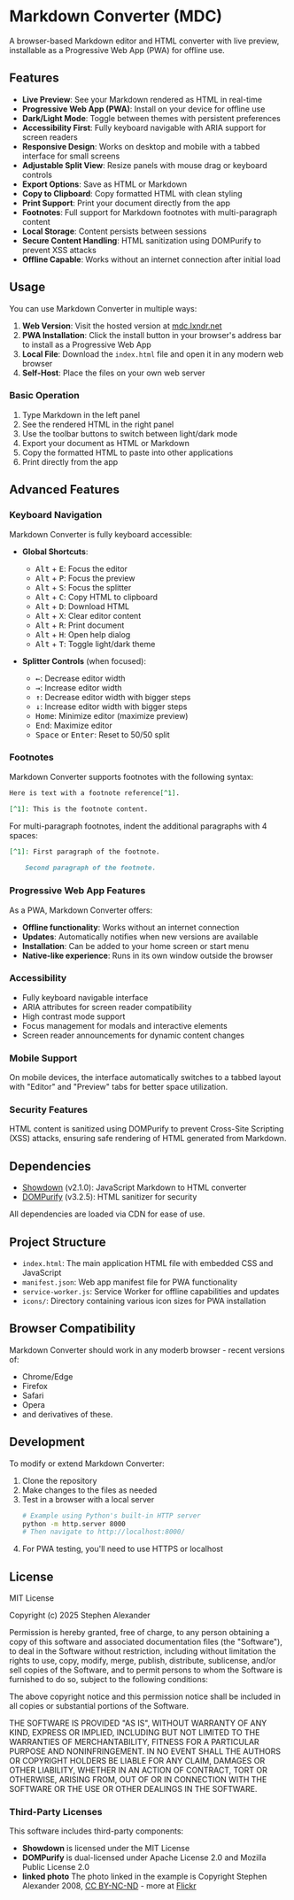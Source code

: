 # Markdown Converter (MDC)

A browser-based Markdown editor and HTML converter with live preview, installable as a Progressive Web App (PWA) for offline use.

## Features

- **Live Preview**: See your Markdown rendered as HTML in real-time
- **Progressive Web App (PWA)**: Install on your device for offline use
- **Dark/Light Mode**: Toggle between themes with persistent preferences
- **Accessibility First**: Fully keyboard navigable with ARIA support for screen readers
- **Responsive Design**: Works on desktop and mobile with a tabbed interface for small screens
- **Adjustable Split View**: Resize panels with mouse drag or keyboard controls
- **Export Options**: Save as HTML or Markdown
- **Copy to Clipboard**: Copy formatted HTML with clean styling
- **Print Support**: Print your document directly from the app
- **Footnotes**: Full support for Markdown footnotes with multi-paragraph content
- **Local Storage**: Content persists between sessions
- **Secure Content Handling**: HTML sanitization using DOMPurify to prevent XSS attacks
- **Offline Capable**: Works without an internet connection after initial load

## Usage

You can use Markdown Converter in multiple ways:

1. **Web Version**: Visit the hosted version at [mdc.lxndr.net](mdc.lxndr.net)
2. **PWA Installation**: Click the install button in your browser's address bar to install as a Progressive Web App
3. **Local File**: Download the `index.html` file and open it in any modern web browser
4. **Self-Host**: Place the files on your own web server

### Basic Operation

1. Type Markdown in the left panel
2. See the rendered HTML in the right panel
3. Use the toolbar buttons to switch between light/dark mode
4. Export your document as HTML or Markdown
5. Copy the formatted HTML to paste into other applications
6. Print directly from the app

## Advanced Features

### Keyboard Navigation

Markdown Converter is fully keyboard accessible:

- **Global Shortcuts**:
  - <kbd>Alt</kbd> + <kbd>E</kbd>: Focus the editor
  - <kbd>Alt</kbd> + <kbd>P</kbd>: Focus the preview
  - <kbd>Alt</kbd> + <kbd>S</kbd>: Focus the splitter
  - <kbd>Alt</kbd> + <kbd>C</kbd>: Copy HTML to clipboard
  - <kbd>Alt</kbd> + <kbd>D</kbd>: Download HTML
  - <kbd>Alt</kbd> + <kbd>X</kbd>: Clear editor content
  - <kbd>Alt</kbd> + <kbd>R</kbd>: Print document
  - <kbd>Alt</kbd> + <kbd>H</kbd>: Open help dialog
  - <kbd>Alt</kbd> + <kbd>T</kbd>: Toggle light/dark theme

- **Splitter Controls** (when focused):
  - <kbd>←</kbd>: Decrease editor width
  - <kbd>→</kbd>: Increase editor width
  - <kbd>↑</kbd>: Decrease editor width with bigger steps
  - <kbd>↓</kbd>: Increase editor width with bigger steps
  - <kbd>Home</kbd>: Minimize editor (maximize preview)
  - <kbd>End</kbd>: Maximize editor
  - <kbd>Space</kbd> or <kbd>Enter</kbd>: Reset to 50/50 split

### Footnotes

Markdown Converter supports footnotes with the following syntax:

```markdown
Here is text with a footnote reference[^1].

[^1]: This is the footnote content.
```

For multi-paragraph footnotes, indent the additional paragraphs with 4 spaces:

```markdown
[^1]: First paragraph of the footnote.
    
    Second paragraph of the footnote.
```

### Progressive Web App Features

As a PWA, Markdown Converter offers:

- **Offline functionality**: Works without an internet connection
- **Updates**: Automatically notifies when new versions are available
- **Installation**: Can be added to your home screen or start menu
- **Native-like experience**: Runs in its own window outside the browser

### Accessibility

- Fully keyboard navigable interface
- ARIA attributes for screen reader compatibility
- High contrast mode support
- Focus management for modals and interactive elements
- Screen reader announcements for dynamic content changes

### Mobile Support

On mobile devices, the interface automatically switches to a tabbed layout with "Editor" and "Preview" tabs for better space utilization.

### Security Features

HTML content is sanitized using DOMPurify to prevent Cross-Site Scripting (XSS) attacks, ensuring safe rendering of HTML generated from Markdown.

## Dependencies

- [Showdown](https://github.com/showdownjs/showdown) (v2.1.0): JavaScript Markdown to HTML converter
- [DOMPurify](https://github.com/cure53/DOMPurify) (v3.2.5): HTML sanitizer for security

All dependencies are loaded via CDN for ease of use.

## Project Structure

- `index.html`: The main application HTML file with embedded CSS and JavaScript
- `manifest.json`: Web app manifest file for PWA functionality
- `service-worker.js`: Service Worker for offline capabilities and updates
- `icons/`: Directory containing various icon sizes for PWA installation

## Browser Compatibility

Markdown Converter should work in any moderb browser - recent versions of:

- Chrome/Edge
- Firefox
- Safari
- Opera
- and derivatives of these.

## Development

To modify or extend Markdown Converter:

1. Clone the repository
2. Make changes to the files as needed
3. Test in a browser with a local server
   ```bash
   # Example using Python's built-in HTTP server
   python -m http.server 8000
   # Then navigate to http://localhost:8000/
   ```
4. For PWA testing, you'll need to use HTTPS or localhost

## License

MIT License

Copyright (c) 2025 Stephen Alexander

Permission is hereby granted, free of charge, to any person obtaining a copy
of this software and associated documentation files (the "Software"), to deal
in the Software without restriction, including without limitation the rights
to use, copy, modify, merge, publish, distribute, sublicense, and/or sell
copies of the Software, and to permit persons to whom the Software is
furnished to do so, subject to the following conditions:

The above copyright notice and this permission notice shall be included in all
copies or substantial portions of the Software.

THE SOFTWARE IS PROVIDED "AS IS", WITHOUT WARRANTY OF ANY KIND, EXPRESS OR
IMPLIED, INCLUDING BUT NOT LIMITED TO THE WARRANTIES OF MERCHANTABILITY,
FITNESS FOR A PARTICULAR PURPOSE AND NONINFRINGEMENT. IN NO EVENT SHALL THE
AUTHORS OR COPYRIGHT HOLDERS BE LIABLE FOR ANY CLAIM, DAMAGES OR OTHER
LIABILITY, WHETHER IN AN ACTION OF CONTRACT, TORT OR OTHERWISE, ARISING FROM,
OUT OF OR IN CONNECTION WITH THE SOFTWARE OR THE USE OR OTHER DEALINGS IN THE
SOFTWARE.

### Third-Party Licenses

This software includes third-party components:
- **Showdown** is licensed under the MIT License
- **DOMPurify** is dual-licensed under Apache License 2.0 and Mozilla Public License 2.0
- **linked photo** The photo linked in the example is Copyright Stephen Alexander 2008, [CC BY-NC-ND](https://creativecommons.org/licenses/by-nc-nd/4.0/) - more at [Flickr](https://www.flickr.com/photos/sjalex/)
